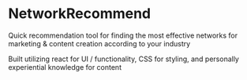 # NetworkRecommend
Quick recommendation tool for finding the most effective networks for marketing &amp; content creation according to your industry

Built utilizing react for UI / functionality, CSS for styling, and personally experiential knowledge for content

